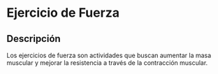 # Ejercicio de Fuerza

## Descripción
Los ejercicios de fuerza son actividades que buscan aumentar la masa muscular y mejorar la resistencia a través de la contracción muscular.